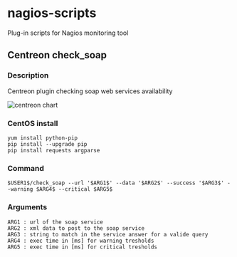 # nagios-scripts
Plug-in scripts for Nagios monitoring tool


## Centreon check_soap

### Description
Centreon plugin checking soap web services availability

![centreon chart](https://lh3.googleusercontent.com/ovaLx0UtjTCt0nawXBg83CbZsjBKwTlF3Vjm8-zgoUyYIpO9kG3OcdRTkpm3bLTEMEX9Rk5pc3D-xc6QNcHa2ltmJgNOjcF-NMQfGcuuqXhDlsOlbvlb36fRiU7fLf8NAqgKSvXrfifAGm4zGrdA3bMPMhtPT8wxQ2W4gAlBKxePZzpxwclB7wqsuKW6Jbv-EY7y1L4QSfyq_4wP0Q5wdSle2ERQtfPMXm12XtlcRWvGlVZ1xRfUM6lqL9nx56n-SqJUskF26YH_uk1qMaf3Eja1ia7OGb3x0nUBP-6RrCSXCMduSqLbRtAoK5QZ-V7Yfvmn7Lv8X8rXP3ib7I-wt6p8QJgmTnu5nQYH7zKbUm7mkQkJPdBZir-EIquqon4irHpyqrkga2RsgAkD9raMwl1h3zAIZ41xan2udu-ammda40Cjy1lyKtw-VIvZGjjXskbO4XbZLsydb3Hb0lZikrM9bcTObTJc9m5ruV9K9aLW7cDXTq3FtD4VX7TY_You5jFcW3zBsUrMZcdX3KnmsnJplduWch5g9HVjs9U_I0ll_XgzfvOXvaWtJVVmNyFgmc8_GJBlgJ2bC2c5iwIpL3GTxsAcm60=w647-h241-no)

### CentOS install
```
yum install python-pip
pip install --upgrade pip
pip install requests argparse
```

### Command
```
$USER1$/check_soap --url '$ARG1$' --data '$ARG2$' --success '$ARG3$' --warning $ARG4$ --critical $ARG5$
```
### Arguments
```
ARG1 : url of the soap service
ARG2 : xml data to post to the soap service
ARG3 : string to match in the service answer for a valide query
ARG4 : exec time in [ms] for warning tresholds
ARG5 : exec time in [ms] for critical tresholds
```
